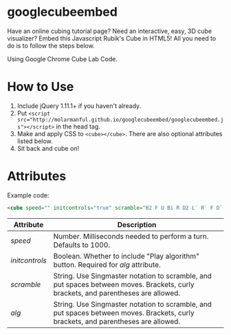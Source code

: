 googlecubeembed
==================

Have an online cubing tutorial page? Need an interactive, easy, 3D cube visualizer? Embed this Javascript Rubik's Cube in HTML5! All you need to do is to follow the steps below.

Using Google Chrome Cube Lab Code.

How to Use
==================

1. Include jQuery 1.11.1+ if you haven't already.
2. Put ```<script src="http://molarmanful.github.io/googlecubeembed/googlecubeembed.js"></script>``` in the head tag.
3. Make and apply CSS to ```<cube></cube>```. There are also optional attributes listed below.
4. Sit back and cube on!

<cube> Attributes
==================
Example code:
```html
<cube speed="" initcontrols="true" scramble="B2 F U Bi R D2 L` R` F D` R F` B` D B` Ri F' L` B2 Ri B R` Fi Ui B" alg="[R U R' U'] [R' F] [R2 U' R'] U' [R U R' F']"></cube>
```
| Attribute | Description |
|-----------|-------------|
| _speed_ | Number. Milliseconds needed to perform a turn. Defaults to 1000. |
| _initcontrols_ | Boolean. Whether to include "Play algorithm" button. Required for _alg_ attribute. |
| _scramble_ | String. Use Singmaster notation to scramble, and put spaces between moves. Brackets, curly brackets, and parentheses are allowed. |
| _alg_ | String. Use Singmaster notation to scramble, and put spaces between moves. Brackets, curly brackets, and parentheses are allowed. |
